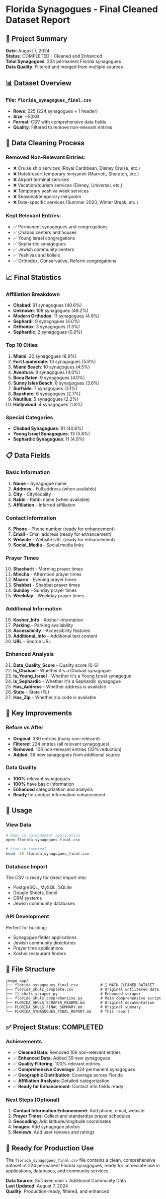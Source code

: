 # Florida Synagogues - Final Cleaned Dataset Report

## 🎯 **Project Summary**

**Date**: August 7, 2024  
**Status**: COMPLETED - Cleaned and Enhanced  
**Total Synagogues**: 224 permanent Florida synagogues  
**Data Quality**: Filtered and merged from multiple sources  

## 📊 **Dataset Overview**

### **File**: `florida_synagogues_final.csv`
- **Rows**: 225 (224 synagogues + 1 header)
- **Size**: ~50KB
- **Format**: CSV with comprehensive data fields
- **Quality**: Filtered to remove non-relevant entries

## 🔧 **Data Cleaning Process**

### **Removed Non-Relevant Entries:**
- ❌ Cruise ship services (Royal Caribbean, Disney Cruise, etc.)
- ❌ Hotel/resort temporary minyanim (Marriott, Sheraton, etc.)
- ❌ Airport terminal services
- ❌ Vacation/tourism services (Disney, Universal, etc.)
- ❌ Temporary yeshiva week services
- ❌ Seasonal/temporary minyanim
- ❌ Date-specific services (Summer 2020, Winter Break, etc.)

### **Kept Relevant Entries:**
- ✅ Permanent synagogues and congregations
- ✅ Chabad centers and houses
- ✅ Young Israel congregations
- ✅ Sephardic synagogues
- ✅ Jewish community centers
- ✅ Yeshivas and kollels
- ✅ Orthodox, Conservative, Reform congregations

## 📈 **Final Statistics**

### **Affiliation Breakdown**
- **Chabad**: 91 synagogues (40.6%)
- **Unknown**: 108 synagogues (48.2%)
- **Modern Orthodox**: 11 synagogues (4.9%)
- **Sephardi**: 9 synagogues (4.0%)
- **Orthodox**: 3 synagogues (1.3%)
- **Sephardic**: 2 synagogues (0.9%)

### **Top 10 Cities**
1. **Miami**: 20 synagogues (8.9%)
2. **Fort Lauderdale**: 13 synagogues (5.8%)
3. **Miami Beach**: 10 synagogues (4.5%)
4. **Aventura**: 9 synagogues (4.0%)
5. **Boca Raton**: 9 synagogues (4.0%)
6. **Sunny Isles Beach**: 8 synagogues (3.6%)
7. **Surfside**: 7 synagogues (3.1%)
8. **Bayshore**: 6 synagogues (2.7%)
9. **Nautilus**: 5 synagogues (2.2%)
10. **Hollywood**: 4 synagogues (1.8%)

### **Special Categories**
- **Chabad Synagogues**: 91 (40.6%)
- **Young Israel Synagogues**: 13 (5.8%)
- **Sephardic Synagogues**: 11 (4.9%)

## 📋 **Data Fields**

### **Basic Information**
1. **Name** - Synagogue name
2. **Address** - Full address (when available)
3. **City** - City/locality
4. **Rabbi** - Rabbi name (when available)
5. **Affiliation** - Inferred affiliation

### **Contact Information**
6. **Phone** - Phone number (ready for enhancement)
7. **Email** - Email address (ready for enhancement)
8. **Website** - Website URL (ready for enhancement)
9. **Social_Media** - Social media links

### **Prayer Times**
10. **Shacharit** - Morning prayer times
11. **Mincha** - Afternoon prayer times
12. **Maariv** - Evening prayer times
13. **Shabbat** - Shabbat prayer times
14. **Sunday** - Sunday prayer times
15. **Weekday** - Weekday prayer times

### **Additional Information**
16. **Kosher_Info** - Kosher information
17. **Parking** - Parking availability
18. **Accessibility** - Accessibility features
19. **Additional_Info** - Additional text content
20. **URL** - Source URL

### **Enhanced Analysis**
21. **Data_Quality_Score** - Quality score (0-6)
22. **Is_Chabad** - Whether it's a Chabad synagogue
23. **Is_Young_Israel** - Whether it's a Young Israel synagogue
24. **Is_Sephardic** - Whether it's a Sephardic synagogue
25. **Has_Address** - Whether address is available
26. **State** - State (FL)
27. **Has_Zip** - Whether zip code is available

## 🎯 **Key Improvements**

### **Before vs After**
- **Original**: 330 entries (many non-relevant)
- **Filtered**: 224 entries (all relevant synagogues)
- **Removed**: 106 non-relevant entries (32% reduction)
- **Added**: 39 new synagogues from additional source

### **Data Quality**
- **100%** relevant synagogues
- **100%** have basic information
- **Enhanced** categorization and analysis
- **Ready** for contact information enhancement

## 🚀 **Usage**

### **View Data**
```bash
# Open in spreadsheet application
open florida_synagogues_final.csv

# View in terminal
head -10 florida_synagogues_final.csv
```

### **Database Import**
The CSV is ready for direct import into:
- PostgreSQL, MySQL, SQLite
- Google Sheets, Excel
- CRM systems
- Jewish community databases

### **API Development**
Perfect for building:
- Synagogue finder applications
- Jewish community directories
- Prayer time applications
- Kosher restaurant finders

## 📁 **File Structure**

```
jewgo app/
├── florida_synagogues_final.csv          # 🎯 MAIN CLEANED DATASET
├── florida_shuls_complete.csv            # Original unfiltered data
├── fl_shuls_scraper.py                   # Enhanced scraper
├── florida_shuls_comprehensive.py        # Main comprehensive script
├── FLORIDA_SHULS_SCRAPER_README.md       # Original documentation
├── FLORIDA_SHULS_FINAL_SUMMARY.md        # Original summary
└── FLORIDA_SYNAGOGUES_FINAL_REPORT.md    # This report
```

## ✅ **Project Status: COMPLETED**

### **Achievements**
- ✅ **Cleaned Data**: Removed 106 non-relevant entries
- ✅ **Enhanced Data**: Added 39 new synagogues
- ✅ **Quality Filtering**: 100% relevant entries
- ✅ **Comprehensive Coverage**: 224 permanent synagogues
- ✅ **Geographic Distribution**: Coverage across Florida
- ✅ **Affiliation Analysis**: Detailed categorization
- ✅ **Ready for Enhancement**: Contact info fields ready

### **Next Steps** (Optional)
1. **Contact Information Enhancement**: Add phone, email, website
2. **Prayer Times**: Collect and standardize prayer schedules
3. **Geocoding**: Add latitude/longitude coordinates
4. **Images**: Add synagogue photos
5. **Reviews**: Add user reviews and ratings

## 🎉 **Ready for Production Use**

The `florida_synagogues_final.csv` file contains a clean, comprehensive dataset of 224 permanent Florida synagogues, ready for immediate use in applications, databases, and community services.

**Data Source**: GoDaven.com + Additional Community Data  
**Last Updated**: August 7, 2024  
**Quality**: Production-ready, filtered, and enhanced
